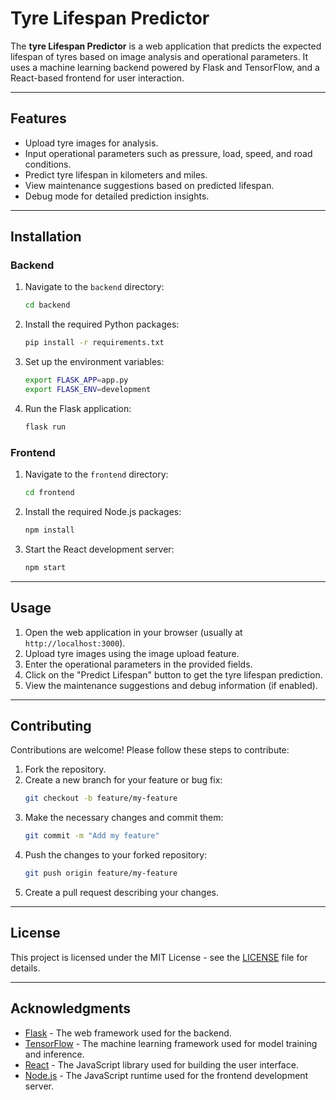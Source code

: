 # Tyre Lifespan Predictor

The **tyre Lifespan Predictor** is a web application that predicts the expected lifespan of tyres based on image analysis and operational parameters. It uses a machine learning backend powered by Flask and TensorFlow, and a React-based frontend for user interaction.

---

## Features

- Upload tyre images for analysis.
- Input operational parameters such as pressure, load, speed, and road conditions.
- Predict tyre lifespan in kilometers and miles.
- View maintenance suggestions based on predicted lifespan.
- Debug mode for detailed prediction insights.

---

## Installation

### Backend

1. Navigate to the `backend` directory:
   ```bash
   cd backend
   ```
2. Install the required Python packages:
   ```bash
   pip install -r requirements.txt
   ```
3. Set up the environment variables:
   ```bash
   export FLASK_APP=app.py
   export FLASK_ENV=development
   ```
4. Run the Flask application:
   ```bash
   flask run
   ```

### Frontend

1. Navigate to the `frontend` directory:
   ```bash
   cd frontend
   ```
2. Install the required Node.js packages:
   ```bash
   npm install
   ```
3. Start the React development server:
   ```bash
   npm start
   ```

---

## Usage

1. Open the web application in your browser (usually at `http://localhost:3000`).
2. Upload tyre images using the image upload feature.
3. Enter the operational parameters in the provided fields.
4. Click on the "Predict Lifespan" button to get the tyre lifespan prediction.
5. View the maintenance suggestions and debug information (if enabled).

---

## Contributing

Contributions are welcome! Please follow these steps to contribute:

1. Fork the repository.
2. Create a new branch for your feature or bug fix:
   ```bash
   git checkout -b feature/my-feature
   ```
3. Make the necessary changes and commit them:
   ```bash
   git commit -m "Add my feature"
   ```
4. Push the changes to your forked repository:
   ```bash
   git push origin feature/my-feature
   ```
5. Create a pull request describing your changes.

---

## License

This project is licensed under the MIT License - see the [LICENSE](LICENSE) file for details.

---

## Acknowledgments

- [Flask](https://flask.palletsprojects.com/) - The web framework used for the backend.
- [TensorFlow](https://www.tensorflow.org/) - The machine learning framework used for model training and inference.
- [React](https://reactjs.org/) - The JavaScript library used for building the user interface.
- [Node.js](https://nodejs.org/) - The JavaScript runtime used for the frontend development server.
